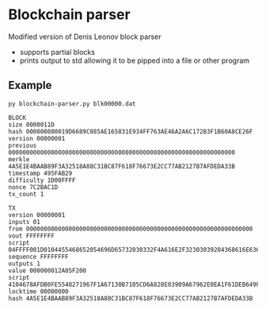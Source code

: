 Blockchain parser
=================

Modified version of Denis Leonov block parser

* supports partial blocks
* prints output to std allowing it to be pipped into a file or other program

## Example
```
py blockchain-parser.py blk00000.dat

BLOCK
size 0000011D
hash 000000000019D6689C085AE165831E934FF763AE46A2A6C172B3F1B60A8CE26F
version 00000001
previous 0000000000000000000000000000000000000000000000000000000000000000
merkle 4A5E1E4BAAB89F3A32518A88C31BC87F618F76673E2CC77AB2127B7AFDEDA33B
timestamp 495FAB29
difficulty 1D00FFFF
nonce 7C2BAC1D
tx_count 1

TX
version 00000001
inputs 01
from 0000000000000000000000000000000000000000000000000000000000000000
vout FFFFFFFF
script 04FFFF001D0104455468652054696D65732030332F4A616E2F32303039204368616E63656C6C6F72206F6E206272696E6B206F66207365636F6E64206261696C6F757420666F722062616E6B73
sequence FFFFFFFF
outputs 1
value 000000012A05F200
script 4104678AFDB0FE5548271967F1A67130B7105CD6A828E03909A67962E0EA1F61DEB649F6BC3F4CEF38C4F35504E51EC112DE5C384DF7BA0B8D578A4C702B6BF11D5FAC
locktime 00000000
hash 4A5E1E4BAAB89F3A32518A88C31BC87F618F76673E2CC77AB2127B7AFDEDA33B
```